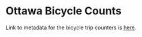 # Ottawa Bicycle Counts

Link to metadata for the bicycle trip counters is [here](https://www.arcgis.com/home/item.html?id=f218592c7fe74788906cc6a0eb190af9).
